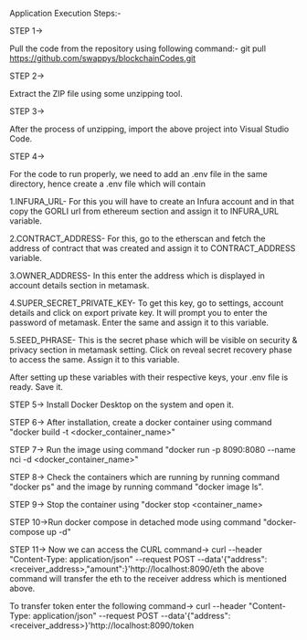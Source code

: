 Application Execution Steps:-

STEP 1->

Pull the code from the repository using following command:-
git pull https://github.com/swappys/blockchainCodes.git

STEP 2->

Extract the ZIP file using some unzipping tool.

STEP 3->

After the process of unzipping, import the above project into Visual Studio Code.

STEP 4->

For the code to run properly, we need to add an .env file in the same directory, hence create a .env file which will contain 

1.INFURA_URL- For this you will have to create an Infura account and in that copy the GORLI url from ethereum section and assign it to INFURA_URL variable.

2.CONTRACT_ADDRESS- For this, go to the etherscan and fetch the address of contract that was created and assign it to CONTRACT_ADDRESS variable.

3.OWNER_ADDRESS- In this enter the address which is displayed in account details section in metamask.

4.SUPER_SECRET_PRIVATE_KEY- To get this key, go to settings, account details and click on export private key. It will prompt you to enter the password of metamask. 
Enter the same and assign it to this variable.

5.SEED_PHRASE- This is the secret phase which will be visible on security & privacy section in metamask setting. Click on reveal secret recovery phase to access the same.
Assign it to this variable.

After setting up these variables with their respective keys, your .env file is ready. Save it.
 
STEP 5-> Install Docker Desktop on the system and open it.

STEP 6-> After installation, create a docker container using command "docker build -t <docker_container_name>"

STEP 7-> Run the image using command "docker run -p 8090:8080 --name nci -d <docker_container_name>"

STEP 8-> Check the containers which are running by running command "docker ps" and the image by running command "docker image ls".

STEP 9-> Stop the container using "docker stop <container_name>

STEP 10->Run docker compose in detached mode using command "docker-compose up -d"

STEP 11-> Now we can access the CURL command->
curl --header "Content-Type: application/json" --request POST --data'{"address":<receiver_address>,"amount":<transfer amount>}'http://localhost:8090/eth
the above command will transfer the eth to the receiver address which is mentioned above.

To transfer token enter the following command->
curl --header "Content-Type: application/json" --request POST --data'{"address":<receiver_address>}'http://localhost:8090/token



